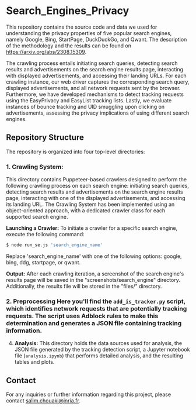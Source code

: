 
# Search_Engines_Privacy

This repository contains the source code and data we used for understanding the privacy properties of five popular search engines, namely Google, Bing, StartPage, DuckDuckGo, and Qwant. The description of the methodology and the results can be found on https://arxiv.org/abs/2308.15309. 



The crawling process entails initiating search queries, detecting search results and advertisements on the search engine results page, interacting with displayed advertisements, and accessing their landing URLs. For each crawling instance, our web driver captures the corresponding search query, displayed advertisements, and all network requests sent by the browser. Furthermore, we have developed mechanisms to detect tracking requests using the EasyPrivacy and EasyList tracking lists. Lastly, we evaluate instances of bounce tracking and UID smuggling upon clicking on advertisements, assessing the privacy implications of using different search engines.


## Repository Structure

The repository is organized into four top-level directories:

### 1. **Crawling System:** 
This directory contains Puppeteer-based crawlers designed to perform the following crawling process on each search engine: initiating search queries, detecting search results and advertisements on the search engine results page, interacting with one of the displayed advertisements, and accessing its landing URL. The Crawling System has been implemented using an object-oriented approach, with a dedicated crawler class for each supported search engine.

**Launching a Crawler:**
To initiate a crawler for a specific search engine, execute the following command:

```bash
$ node run_se.js 'search_engine_name'
```

Replace 'search_engine_name' with one of the following options: google, bing, ddg, startpage, or qwant.

**Output:**
After each crawling iteration, a screenshot of the search engine's results page will be saved in the "screenshots/search_engine" directory. Additionally, the results file will be stored in the "files/" directory.


### 2. **Preprocessing** Here you'll find the `add_is_tracker.py` script, which identifies network requests that are potentially tracking requests. The script uses Adblock rules to make this determination and generates a JSON file containing tracking information.

4. **Analysis:** This directory holds the data sources used for analysis, the JSON file generated by the tracking detection script, a Jupyter notebook file (`analysis.ipynb`) that performs detailed analysis, and the resulting tables and plots.

## Contact
For any inquiries or further information regarding this project, please contact salim.chouaki@inria.fr.

